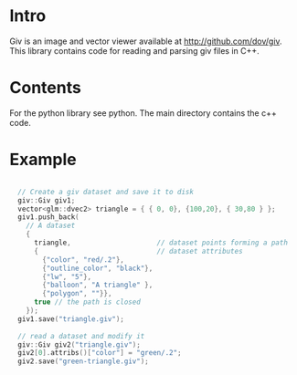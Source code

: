 # Intro

Giv is an image and vector viewer available at http://github.com/dov/giv. This library contains code for reading and parsing giv files in C++.

# Contents

For the python library see python. The main directory contains the c++ code.

# Example

```C++

  // Create a giv dataset and save it to disk
  giv::Giv giv1;
  vector<glm::dvec2> triangle = { { 0, 0}, {100,20}, { 30,80 } };
  giv1.push_back(
    // A dataset
    {
      triangle,                     // dataset points forming a path
      {                             // dataset attributes
        {"color", "red/.2"},         
        {"outline_color", "black"},
        {"lw", "5"},
        {"balloon", "A triangle" },
        {"polygon", ""}},
      true // the path is closed 
    });
  giv1.save("triangle.giv");
  
  // read a dataset and modify it
  giv::Giv giv2("triangle.giv");
  giv2[0].attribs()["color"] = "green/.2";
  giv2.save("green-triangle.giv");
  

```
